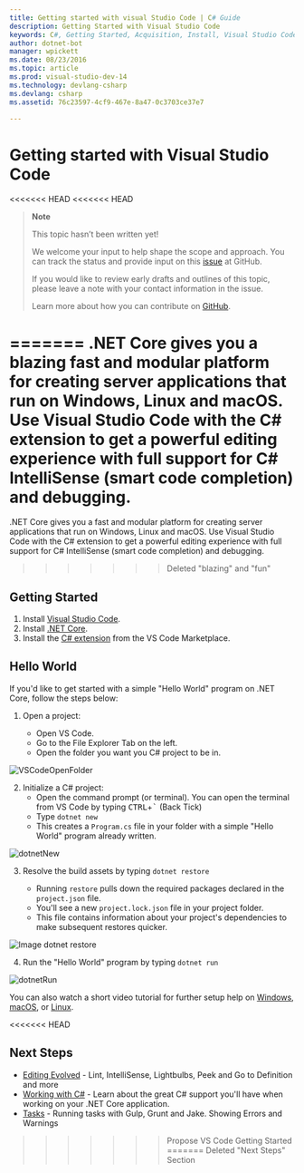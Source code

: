 ```yaml
---
title: Getting started with visual Studio Code | C# Guide
description: Getting Started with Visual Studio Code
keywords: C#, Getting Started, Acquisition, Install, Visual Studio Code, Cross Platform
author: dotnet-bot
manager: wpickett
ms.date: 08/23/2016
ms.topic: article
ms.prod: visual-studio-dev-14
ms.technology: devlang-csharp
ms.devlang: csharp
ms.assetid: 76c23597-4cf9-467e-8a47-0c3703ce37e7

---
```


# Getting started with Visual Studio Code

<<<<<<< HEAD
<<<<<<< HEAD
> **Note**
> 
> This topic hasn’t been written yet! 
>
> We welcome your input to help shape the scope and approach. You can track the status and provide input on this
> [issue](https://github.com/dotnet/docs/issues/944) at GitHub.
> 
> If you would like to review early drafts and outlines of this topic, please leave a note with your contact information in the issue.
>
> Learn more about how you can contribute on [GitHub](https://github.com/dotnet/docs/blob/master/CONTRIBUTING.md).
>
=======
.NET Core gives you a blazing fast and modular platform for creating server applications that run on Windows, Linux and macOS. Use Visual Studio Code with the C# extension to get a powerful editing experience with full support for C# IntelliSense (smart code completion) and debugging.
=======
.NET Core gives you a fast and modular platform for creating server applications that run on Windows, Linux and macOS. Use Visual Studio Code with the C# extension to get a powerful editing experience with full support for C# IntelliSense (smart code completion) and debugging.
>>>>>>> Deleted "blazing" and "fun"

## Getting Started

1. Install [Visual Studio Code](https://code.visualstudio.com/).
2. Install [.NET Core](https://microsoft.com/net/core).
3. Install the [C# extension](https://marketplace.visualstudio.com/items?itemName=ms-vscode.csharp) from the VS Code Marketplace.

## Hello World

If you'd like to get started with a simple "Hello World" program on .NET Core, follow the steps below:

1. Open a project:

    * Open VS Code.
    * Go to the File Explorer Tab on the left.
    * Open the folder you want you C# project to be in.

  ![VSCodeOpenFolder](https://github.com/dotnet/core-docs/blob/master/docs/images/VSCodeOpenFolder.PNG)

2. Initialize a C# project:
    * Open the command prompt (or terminal). You can open the terminal from VS Code by typing <kbd>CTRL</kbd>+<kbd>`</kbd> (Back Tick)
    * Type `dotnet new`
    * This creates a `Program.cs` file in your folder with a simple "Hello World" program already written.

  ![dotnetNew](https://github.com/dotnet/core-docs/blob/master/docs/images/dotnetNew.PNG)

3. Resolve the build assets by typing `dotnet restore`

    * Running `restore` pulls down the required packages declared in the `project.json` file.
    * You'll see a new `project.lock.json` file in your project folder.
    * This file contains information about your project's dependencies to make subsequent restores quicker.

  ![Image dotnet restore](https://github.com/dotnet/core-docs/blob/master/docs/images/dotnetRestore.PNG)

4. Run the "Hello World" program by typing `dotnet run`

  ![dotnetRun](https://github.com/dotnet/core-docs/blob/master/docs/images/dotnetRun.PNG)

You can also watch a short video tutorial for further setup help on [Windows](https://channel9.msdn.com/Blogs/dotnet/Get-started-with-VS-Code-using-CSharp-and-NET-Core), [macOS](https://channel9.msdn.com/Blogs/dotnet/Get-started-with-VS-Code-using-CSharp-and-NET-Core-on-MacOS), or [Linux](https://channel9.msdn.com/Blogs/dotnet/Get-started-with-VS-Code-Csharp-dotnet-Core-Ubuntu).

<<<<<<< HEAD
## Next Steps

* [Editing Evolved](/docs/editor/editingevolved.md) - Lint, IntelliSense, Lightbulbs, Peek and Go to Definition and more
* [Working with C#](/docs/languages/csharp.md) - Learn about the great C# support you'll have when working on your .NET Core application.
* [Tasks](/docs/editor/tasks.md) - Running tasks with Gulp, Grunt and Jake.  Showing Errors and Warnings
>>>>>>> Propose VS Code Getting Started
=======
>>>>>>> Deleted "Next Steps" Section
